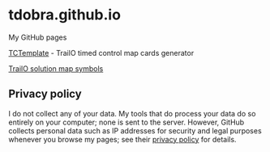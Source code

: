 # tdobra.github.io
My GitHub pages

[TCTemplate](https://tdobra.github.io/tctemplate/index.html) - TrailO timed control map cards generator

[TrailO solution map symbols](https://tdobra.github.io/SolutionsSymbols.omap)

## Privacy policy

I do not collect any of your data. My tools that do process your data do so entirely on your computer; none is sent to the server. However, GitHub collects personal data such as IP addresses for security and legal purposes whenever you browse my pages; see their [privacy policy](https://docs.github.com/en/github/site-policy/github-privacy-statement#github-pages) for details.
